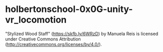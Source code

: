 # holbertonschool-0x0G-unity-vr_locomotion

"Stylized Wood Staff" (https://skfb.ly/6WRzD) by Manuela Reis is licensed under Creative Commons Attribution (http://creativecommons.org/licenses/by/4.0/).
